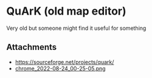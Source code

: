 # QuArK (old map editor)

Very old but someone might find it useful for something

## Attachments

- https://sourceforge.net/projects/quark/
- [chrome_2022-08-24_00-25-05.png](https://trello.com/1/cards/6305538a58493d00cf271e90/attachments/630553c38c2936006736711e/download/chrome_2022-08-24_00-25-05.png)
